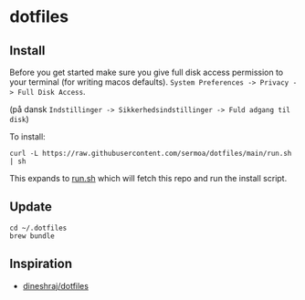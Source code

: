 # dotfiles

## Install

Before you get started make sure you give full disk access permission to your terminal (for writing macos defaults). `System Preferences -> Privacy -> Full Disk Access`.

(på dansk `Indstillinger -> Sikkerhedsindstillinger -> Fuld adgang til disk`)

To install:

    curl -L https://raw.githubusercontent.com/sermoa/dotfiles/main/run.sh | sh

This expands to [run.sh](https://github.com/sermoa/dotfiles/blob/main/run.sh) which will fetch this repo and run the install script.

## Update

    cd ~/.dotfiles
    brew bundle

## Inspiration

* [dineshraj/dotfiles](https://github.com/dineshraj/dotfiles)
